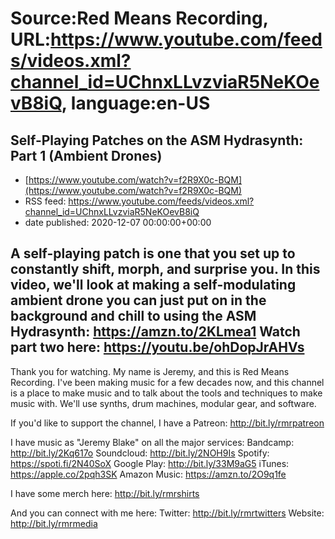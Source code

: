 # Source:Red Means Recording, URL:https://www.youtube.com/feeds/videos.xml?channel_id=UChnxLLvzviaR5NeKOevB8iQ, language:en-US

## Self-Playing Patches on the ASM Hydrasynth: Part 1 (Ambient Drones)
 - [https://www.youtube.com/watch?v=f2R9X0c-BQM](https://www.youtube.com/watch?v=f2R9X0c-BQM)
 - RSS feed: https://www.youtube.com/feeds/videos.xml?channel_id=UChnxLLvzviaR5NeKOevB8iQ
 - date published: 2020-12-07 00:00:00+00:00

A self-playing patch is one that you set up to constantly shift, morph, and surprise you. In this video, we'll look at making a self-modulating ambient drone you can just put on in the background and chill to using the ASM Hydrasynth: https://amzn.to/2KLmea1
Watch part two here: https://youtu.be/ohDopJrAHVs
------------------------------------
Thank you for watching. My name is Jeremy, and this is Red Means Recording. I've been making music for a few decades now, and this channel is a place to make music and to talk about the tools and techniques to make music with. We'll use synths, drum machines, modular gear, and software. 

If you'd like to support the channel, I have a Patreon:  http://bit.ly/rmrpatreon

I have music as "Jeremy Blake" on all the major services: 
Bandcamp: http://bit.ly/2Kq617o
Soundcloud: http://bit.ly/2NOH9Is
Spotify: https://spoti.fi/2N40SoX
Google Play: http://bit.ly/33M9aG5
iTunes: https://apple.co/2pqh3SK
Amazon Music: https://amzn.to/2O9q1fe

I have some merch here: http://bit.ly/rmrshirts

And you can connect with me here: 
Twitter: http://bit.ly/rmrtwitters
Website: http://bit.ly/rmrmedia

